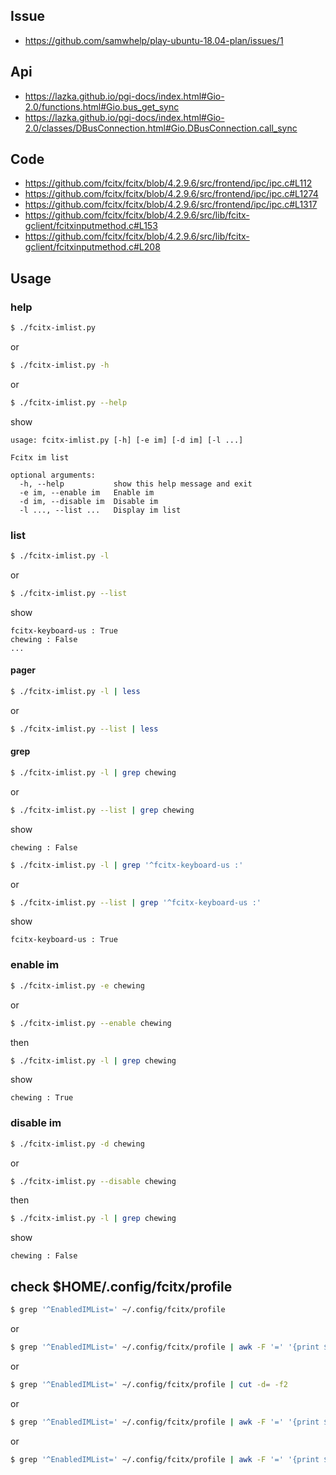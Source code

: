 

## Issue

* https://github.com/samwhelp/play-ubuntu-18.04-plan/issues/1


## Api

* https://lazka.github.io/pgi-docs/index.html#Gio-2.0/functions.html#Gio.bus_get_sync
* https://lazka.github.io/pgi-docs/index.html#Gio-2.0/classes/DBusConnection.html#Gio.DBusConnection.call_sync


## Code

* https://github.com/fcitx/fcitx/blob/4.2.9.6/src/frontend/ipc/ipc.c#L112
* https://github.com/fcitx/fcitx/blob/4.2.9.6/src/frontend/ipc/ipc.c#L1274
* https://github.com/fcitx/fcitx/blob/4.2.9.6/src/frontend/ipc/ipc.c#L1317
* https://github.com/fcitx/fcitx/blob/4.2.9.6/src/lib/fcitx-gclient/fcitxinputmethod.c#L153
* https://github.com/fcitx/fcitx/blob/4.2.9.6/src/lib/fcitx-gclient/fcitxinputmethod.c#L208


## Usage


### help

``` sh
$ ./fcitx-imlist.py
```

or

``` sh
$ ./fcitx-imlist.py -h
```

or

``` sh
$ ./fcitx-imlist.py --help
```

show

```
usage: fcitx-imlist.py [-h] [-e im] [-d im] [-l ...]

Fcitx im list

optional arguments:
  -h, --help           show this help message and exit
  -e im, --enable im   Enable im
  -d im, --disable im  Disable im
  -l ..., --list ...   Display im list
```

### list

``` sh
$ ./fcitx-imlist.py -l
```

or

``` sh
$ ./fcitx-imlist.py --list
```

show

```
fcitx-keyboard-us : True
chewing : False
...
```

#### pager

``` sh
$ ./fcitx-imlist.py -l | less
```

or

``` sh
$ ./fcitx-imlist.py --list | less
```

#### grep

``` sh
$ ./fcitx-imlist.py -l | grep chewing
```

or

``` sh
$ ./fcitx-imlist.py --list | grep chewing
```

show

```
chewing : False
```

``` sh
$ ./fcitx-imlist.py -l | grep '^fcitx-keyboard-us :'
```

or

``` sh
$ ./fcitx-imlist.py --list | grep '^fcitx-keyboard-us :'
```

show

```
fcitx-keyboard-us : True
```

### enable im

``` sh
$ ./fcitx-imlist.py -e chewing
```

or

``` sh
$ ./fcitx-imlist.py --enable chewing
```

then

``` sh
$ ./fcitx-imlist.py -l | grep chewing
```

show

```
chewing : True
```

### disable im

``` sh
$ ./fcitx-imlist.py -d chewing
```

or

``` sh
$ ./fcitx-imlist.py --disable chewing
```

then

``` sh
$ ./fcitx-imlist.py -l | grep chewing
```

show

```
chewing : False
```

## check $HOME/.config/fcitx/profile

``` sh
$ grep '^EnabledIMList=' ~/.config/fcitx/profile
```

or

``` sh
$ grep '^EnabledIMList=' ~/.config/fcitx/profile | awk -F '=' '{print $2}'
```

or

``` sh
$ grep '^EnabledIMList=' ~/.config/fcitx/profile | cut -d= -f2
```

or

``` sh
$ grep '^EnabledIMList=' ~/.config/fcitx/profile | awk -F '=' '{print $2}' | sed 's/,/\n/g' | sort -u
```

or

``` sh
$ grep '^EnabledIMList=' ~/.config/fcitx/profile | awk -F '=' '{print $2}' | sed 's/,/\n/g' | sort -u | grep '^chewing:'
```
